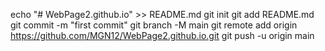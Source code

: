 echo "# WebPage2.github.io" >> README.md
git init
git add README.md
git commit -m "first commit"
git branch -M main
git remote add origin https://github.com/MGN12/WebPage2.github.io.git
git push -u origin main
